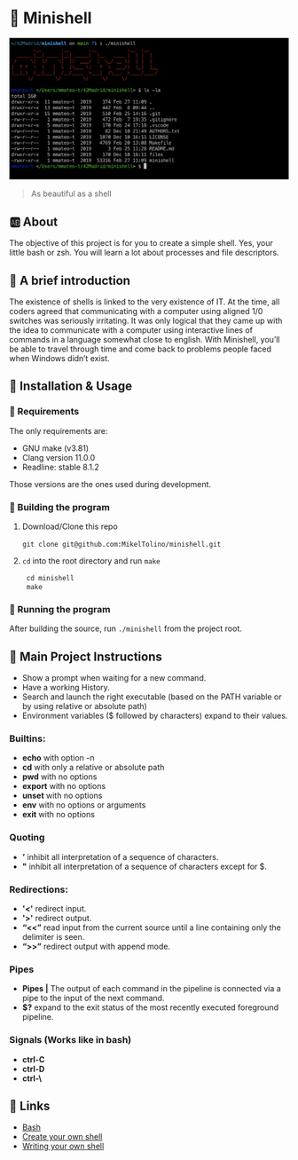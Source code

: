 # 🐚 Minishell
![demo](demo.png)
> As beautiful as a shell
## 🆎 About
The objective of this project is for you to create a simple shell. Yes, your little bash or zsh. You will learn a lot about processes and file descriptors.
## 👣 A brief introduction
The existence of shells is linked to the very existence of IT. At the time, all coders agreed that communicating with a computer using aligned 1/0 switches was seriously irritating. It was only logical that they came up with the idea to communicate with
a computer using interactive lines of commands in a language somewhat close to english.
With Minishell, you’ll be able to travel through time and come back to problems people faced when Windows didn’t exist.
## 🧰 Installation & Usage
### 📑 Requirements
The only requirements are:
- GNU make (v3.81)
- Clang version 11.0.0
- Readline: stable 8.1.2

Those versions are the ones used during development.

### 🔧 Building the program

1. Download/Clone this repo

	`git clone git@github.com:MikelTolino/minishell.git`

2. `cd` into the root directory and run `make`

        cd minishell
        make

### 🏃 Running the program

After building the source, run `./minishell` from the project root.

## 📖 Main Project Instructions

- Show a prompt when waiting for a new command.
- Have a working History.
- Search and launch the right executable (based on the PATH variable or by using relative or absolute path)
- Environment variables ($ followed by characters) expand to their values.
### Builtins:
- **echo** with option -n
- **cd** with only a relative or absolute path
- **pwd** with no options
- **export** with no options
- **unset** with no options
- **env** with no options or arguments
- **exit** with no options
### Quoting
- **’** inhibit all interpretation of a sequence of characters.
- **"** inhibit all interpretation of a sequence of characters except for $.
### Redirections:
- **'<'** redirect input.
- **'>'** redirect output.
- **“<<”** read input from the current source until a line containing only the delimiter is seen.
- **“>>”** redirect output with append mode.
### Pipes
- **Pipes |** The output of each command in the pipeline is connected via a pipe to the input of the next command.
- **$?** expand to the exit status of the most recently executed foreground pipeline.
### Signals (Works like in bash)
- **ctrl-C**
- **ctrl-D**
- **ctrl-\\**

## 🔗 Links
- [Bash](https://www.gnu.org/savannah-checkouts/gnu/bash/manual/)
- [Create your own shell](https://www.geeksforgeeks.org/making-linux-shell-c/)
- [Writing your own shell](https://www.cs.purdue.edu/homes/grr/SystemsProgrammingBook/Book/Chapter5-WritingYourOwnShell.pdf)
